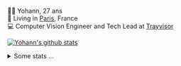 <p>
  👨🏻 <bold>Yohann</bold>, 27 ans<br/>
  💼 Living in <a href="https://www.google.com/maps?q=paris">Paris</a>, France<br/>
  💻 Computer Vision Engineer and Tech Lead at <a href="https://trayvisor.com/">Trayvisor</a><br/>
</p>

<a href="https://github.com/anuraghazra/github-readme-stats"><img align="center" src="https://github-readme-stats-go94hl40s-yohann84l.vercel.app//api?username=yohann84L&show_icons=true&include_all_commits=true" alt="Yohann's github stats" /> </a>


<details>
  <summary>Some stats ...</summary><br/>
  

<!--START_SECTION:waka-->
![Code Time](http://img.shields.io/badge/Code%20Time-1%2C125%20hrs%2018%20mins-blue)

![Profile Views](http://img.shields.io/badge/Profile%20Views-0-blue)

**🐱 My GitHub Data** 

> 📦 440.7 kB Used in GitHub's Storage 
 > 
> 🚫 Not Opted to Hire
 > 
> 📜 26 Public Repositories 
 > 
> 🔑 21 Private Repositories 
 > 
**I'm an Early 🐤** 

```text
🌞 Morning                15496 commits       ████████░░░░░░░░░░░░░░░░░   30.78 % 
🌆 Daytime                28645 commits       ██████████████░░░░░░░░░░░   56.89 % 
🌃 Evening                6068 commits        ███░░░░░░░░░░░░░░░░░░░░░░   12.05 % 
🌙 Night                  139 commits         ░░░░░░░░░░░░░░░░░░░░░░░░░   00.28 % 
```
📅 **I'm Most Productive on Wednesday** 

```text
Monday                   9389 commits        █████░░░░░░░░░░░░░░░░░░░░   18.65 % 
Tuesday                  9364 commits        █████░░░░░░░░░░░░░░░░░░░░   18.60 % 
Wednesday                11149 commits       ██████░░░░░░░░░░░░░░░░░░░   22.14 % 
Thursday                 10230 commits       █████░░░░░░░░░░░░░░░░░░░░   20.32 % 
Friday                   9383 commits        █████░░░░░░░░░░░░░░░░░░░░   18.64 % 
Saturday                 316 commits         ░░░░░░░░░░░░░░░░░░░░░░░░░   00.63 % 
Sunday                   517 commits         ░░░░░░░░░░░░░░░░░░░░░░░░░   01.03 % 
```


📊 **This Week I Spent My Time On** 

```text
🕑︎ Time Zone: Europe/Paris

💬 Programming Languages: 
Python                   9 mins              ████████████░░░░░░░░░░░░░   48.26 % 
SSH Config               9 mins              ████████████░░░░░░░░░░░░░   47.18 % 
Lua                      0 secs              █░░░░░░░░░░░░░░░░░░░░░░░░   03.91 % 
TypeScript               0 secs              ░░░░░░░░░░░░░░░░░░░░░░░░░   00.65 % 

🔥 Editors: 
VS Code                  19 mins             █████████████████████████   100.00 % 

💻 Operating System: 
Mac                      19 mins             █████████████████████████   100.00 % 
```

**I Mostly Code in Python** 

```text
Python                   25 repos            █████████████░░░░░░░░░░░░   53.19 % 
Jupyter Notebook         5 repos             ███░░░░░░░░░░░░░░░░░░░░░░   10.64 % 
JavaScript               3 repos             ██░░░░░░░░░░░░░░░░░░░░░░░   06.38 % 
HTML                     2 repos             █░░░░░░░░░░░░░░░░░░░░░░░░   04.26 % 
Shell                    1 repo              █░░░░░░░░░░░░░░░░░░░░░░░░   02.13 % 
```




 Last Updated on 01/04/2024 00:31:14 UTC
<!--END_SECTION:waka-->
